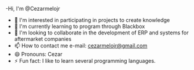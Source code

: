 -Hi, I'm @Cezarmelojr
- 👀 I'm interested in participating in projects to create knowledge
- 🌱 I'm currently learning to program through Blackbox
- 💞️ I'm looking to collaborate in the development of ERP and systems for aftermarket companies
- 📫 How to contact me e-mail: cezarmelojr@gmail.com
- 😄 Pronouns: Cezar
- ⚡ Fun fact: I like to learn several programming languages.
<!---
Cezarmelojr/Cezarmelojr is a ✨ special ✨ repository because its `README.md` (this file) appears on your GitHub profile.
You can click the Preview link to take a look at your changes.
--->
